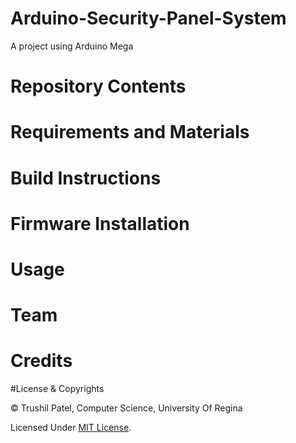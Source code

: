 # Arduino-Security-Panel-System
A project using Arduino Mega

# Repository Contents

# Requirements and Materials


# Build Instructions

# Firmware Installation

# Usage

# Team

# Credits

#License & Copyrights

© Trushil Patel, Computer Science, University Of Regina

Licensed Under [MIT License](LICENSE).








